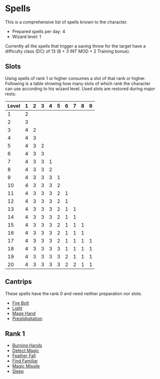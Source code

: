 # Spells

This is a comprehensive list of spells known to the character.

* Prepared spells per day: 4
* Wizard level: 1

Currently all the spells that trigger a saving throw for the target
have a difficulty class (DC) of 13 (8 + 3 INT MOD + 2 Training bonus).

## Slots

Using spells of rank 1 or higher consumes a slot of that rank or higher.
Following is a table showing how many slots of which rank the character can use according to his wizard level.
Used slots are restored during major rests.

| Level  | 1   | 2   | 3   | 4   | 5   | 6   | 7   | 8   | 9   |
| ------ | --- | --- | --- | --- | --- | --- | --- | --- | --- |
|  1     | 2   |     |     |     |     |     |     |     |     |
|  2     | 3   |     |     |     |     |     |     |     |     |
|  3     | 4   | 2   |     |     |     |     |     |     |     |
|  4     | 4   | 3   |     |     |     |     |     |     |     |
|  5     | 4   | 3   | 2   |     |     |     |     |     |     |
|  6     | 4   | 3   | 3   |     |     |     |     |     |     |
|  7     | 4   | 3   | 3   | 1   |     |     |     |     |     |
|  8     | 4   | 3   | 3   | 2   |     |     |     |     |     |
|  9     | 4   | 3   | 3   | 3   | 1   |     |     |     |     |
| 10     | 4   | 3   | 3   | 3   | 2   |     |     |     |     |
| 11     | 4   | 3   | 3   | 3   | 2   | 1   |     |     |     |
| 12     | 4   | 3   | 3   | 3   | 2   | 1   |     |     |     |
| 13     | 4   | 3   | 3   | 3   | 2   | 1   | 1   |     |     |
| 14     | 4   | 3   | 3   | 3   | 2   | 1   | 1   |     |     |
| 15     | 4   | 3   | 3   | 3   | 2   | 1   | 1   | 1   |     |
| 16     | 4   | 3   | 3   | 3   | 2   | 1   | 1   | 1   |     |
| 17     | 4   | 3   | 3   | 3   | 2   | 1   | 1   | 1   | 1   |
| 18     | 4   | 3   | 3   | 3   | 3   | 1   | 1   | 1   | 1   |
| 19     | 4   | 3   | 3   | 3   | 3   | 2   | 1   | 1   | 1   |
| 20     | 4   | 3   | 3   | 3   | 3   | 2   | 2   | 1   | 1   |

## Cantrips

These spells have the rank 0 and need neither preparation nor slots.

* [Fire Bolt](fire-bolt)
* [Light](light)
* [Mage Hand](mage-hand)
* [Prestidigitation](prestidigitation)

## Rank 1

* [Burning Hands](burning-hands)
* [Detect Magic](detect-magic)
* [Feather Fall](feather-fall)
* [Find Familiar](find-familiar)
* [Magic Missile](magic-missile)
* [Sleep](sleep)
